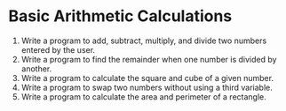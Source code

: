 # Basic Arithmetic Calculations

1. Write a program to add, subtract, multiply, and divide two numbers entered by the user.
2. Write a program to find the remainder when one number is divided by another.
3. Write a program to calculate the square and cube of a given number.
4. Write a program to swap two numbers without using a third variable.
5. Write a program to calculate the area and perimeter of a rectangle.
